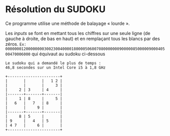 # Résolution du SUDOKU
Ce programme utilise une méthode de balayage « lourde ».

Les *inputs* se font en mettant tous les chiffres sur une seule ligne (de gauche à droite, de bas en haut) et en remplaçant tous les blancs par des zéros.
`Ex: 000000012000000003002300400001800005060070800000009000008500000900040500470006000`
qui équivaut au sudoku ci-dessous


```
Le sudoku qui a demandé le plus de temps :
46,8 secondes sur un Intel Core i5 à 1,8 GHz

+-----------------------+
|       |       |   1 2 |  
|       |       |     3 |
|     2 | 3     | 4     |
|-------+-------+-------|
|     1 | 8     |     5 | 
|   6   |   7   | 8     |
|       |     9 |       |
|-------+-------+-------|
|     8 | 5     |       |   
| 9     |   4   | 5     |
| 4 7   |     6 |       |
+-----------------------+
```